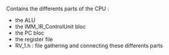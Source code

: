 Contains the differents parts of the CPU :
  - the ALU
  - the IMM_IR_ControlUnit bloc
  - the PC bloc
  - the register file
  - RV_1.h : file gathering and connecting these differents parts
